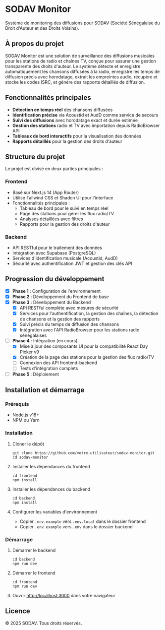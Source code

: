 # SODAV Monitor

Système de monitoring des diffusions pour SODAV (Société Sénégalaise du Droit d'Auteur et des Droits Voisins).

## À propos du projet

SODAV Monitor est une solution de surveillance des diffusions musicales pour les stations de radio et chaînes TV, conçue pour assurer une gestion transparente des droits d'auteur. Le système détecte et enregistre automatiquement les chansons diffusées à la radio, enregistre les temps de diffusion précis avec horodatage, extrait les empreintes audio, récupère et stocke les codes ISRC, et génère des rapports détaillés de diffusion.

## Fonctionnalités principales

- **Détection en temps réel** des chansons diffusées
- **Identification précise** via Acoustid et AudD comme service de secours
- **Suivi des diffusions** avec horodatage exact et durée estimée
- **Gestion des stations** radio et TV avec importation depuis RadioBrowser API
- **Tableaux de bord interactifs** pour la visualisation des données
- **Rapports détaillés** pour la gestion des droits d'auteur

## Structure du projet

Le projet est divisé en deux parties principales :

### Frontend

- Basé sur Next.js 14 (App Router)
- Utilise Tailwind CSS et Shadcn UI pour l'interface
- Fonctionnalités principales :
  - Tableau de bord pour le suivi en temps réel
  - Page des stations pour gérer les flux radio/TV
  - Analyses détaillées avec filtres
  - Rapports pour la gestion des droits d'auteur

### Backend

- API RESTful pour le traitement des données
- Intégration avec Supabase (PostgreSQL)
- Services d'identification musicale (Acoustid, AudD)
- Sécurité avec authentification JWT et gestion des clés API

## Progression du développement

- [x] **Phase 1** : Configuration de l'environnement
- [x] **Phase 2** : Développement du Frontend de base
- [x] **Phase 3** : Développement du Backend
  - [x] API RESTful complète avec mesures de sécurité
  - [x] Services pour l'authentification, la gestion des chaînes, la détection de chansons et la gestion des rapports
  - [x] Suivi précis du temps de diffusion des chansons
  - [x] Intégration avec l'API RadioBrowser pour les stations radio sénégalaises
- [ ] **Phase 4** : Intégration (en cours)
  - [x] Mise à jour des composants UI pour la compatibilité React Day Picker v9
  - [x] Création de la page des stations pour la gestion des flux radio/TV
  - [ ] Connexion des API frontend-backend
  - [ ] Tests d'intégration complets
- [ ] **Phase 5** : Déploiement

## Installation et démarrage

### Prérequis

- Node.js v18+
- NPM ou Yarn

### Installation

1. Cloner le dépôt
   ```
   git clone https://github.com/votre-utilisateur/sodav-monitor.git
   cd sodav-monitor
   ```

2. Installer les dépendances du frontend
   ```
   cd frontend
   npm install
   ```

3. Installer les dépendances du backend
   ```
   cd backend
   npm install
   ```

4. Configurer les variables d'environnement
   - Copier `.env.example` vers `.env.local` dans le dossier frontend
   - Copier `.env.example` vers `.env` dans le dossier backend

### Démarrage

1. Démarrer le backend
   ```
   cd backend
   npm run dev
   ```

2. Démarrer le frontend
   ```
   cd frontend
   npm run dev
   ```

3. Ouvrir [http://localhost:3000](http://localhost:3000) dans votre navigateur

## Licence

© 2025 SODAV. Tous droits réservés. 
